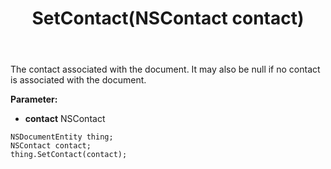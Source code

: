 ﻿---
uid: crmscript_ref_NSDocumentEntity_SetContact
title: SetContact(NSContact contact)
intellisense: NSDocumentEntity.SetContact
keywords: NSDocumentEntity, GetContact
so.topic: reference
---

The contact associated with the document. It may also be null if no contact is associated with the document.

**Parameter:** 
 - **contact** NSContact

```crmscript
NSDocumentEntity thing;
NSContact contact;
thing.SetContact(contact);
```


